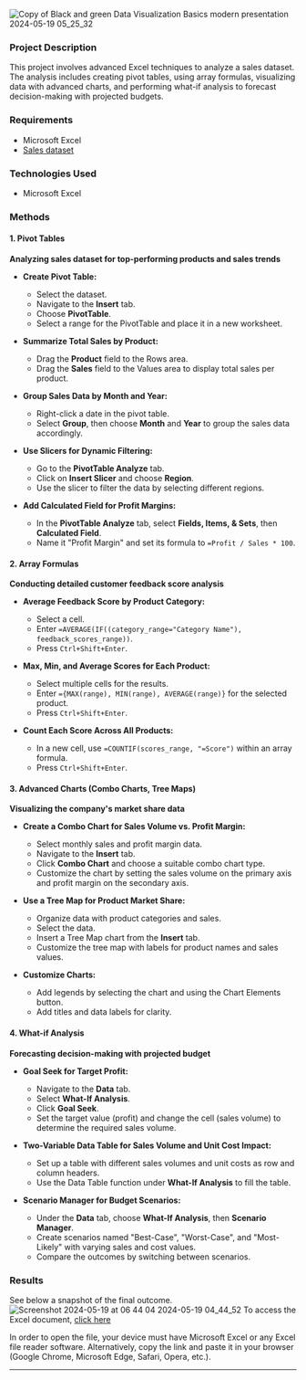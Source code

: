 ![Copy of Black and green Data Visualization Basics modern presentation 2024-05-19 05_25_32](https://github.com/JonasGiven/-Advanced-Excel-Analysis-with-Sales-Dataset/assets/169194581/b1f3a616-4b16-4896-9482-5d874c329684)

### Project Description
This project involves advanced Excel techniques to analyze a sales dataset. The analysis includes creating pivot tables, using array formulas, visualizing data with advanced charts, and performing what-if analysis to forecast decision-making with projected budgets.

### Requirements
- Microsoft Excel
- [Sales dataset](https://witscloud-my.sharepoint.com/:x:/g/personal/2168978_students_wits_ac_za/EUdSzYo6vnVKjp7EA9TMQY0BNWGA4tWtOor8H1VDsvpxKg?e=UTduge)

### Technologies Used
- Microsoft Excel

### Methods

#### 1. Pivot Tables
**Analyzing sales dataset for top-performing products and sales trends**

- **Create Pivot Table:**
  - Select the dataset.
  - Navigate to the **Insert** tab.
  - Choose **PivotTable**.
  - Select a range for the PivotTable and place it in a new worksheet.

- **Summarize Total Sales by Product:**
  - Drag the **Product** field to the Rows area.
  - Drag the **Sales** field to the Values area to display total sales per product.

- **Group Sales Data by Month and Year:**
  - Right-click a date in the pivot table.
  - Select **Group**, then choose **Month** and **Year** to group the sales data accordingly.

- **Use Slicers for Dynamic Filtering:**
  - Go to the **PivotTable Analyze** tab.
  - Click on **Insert Slicer** and choose **Region**.
  - Use the slicer to filter the data by selecting different regions.

- **Add Calculated Field for Profit Margins:**
  - In the **PivotTable Analyze** tab, select **Fields, Items, & Sets**, then **Calculated Field**.
  - Name it "Profit Margin" and set its formula to `=Profit / Sales * 100`.

#### 2. Array Formulas
**Conducting detailed customer feedback score analysis**

- **Average Feedback Score by Product Category:**
  - Select a cell.
  - Enter `=AVERAGE(IF((category_range="Category Name"), feedback_scores_range))`.
  - Press `Ctrl+Shift+Enter`.

- **Max, Min, and Average Scores for Each Product:**
  - Select multiple cells for the results.
  - Enter `={MAX(range), MIN(range), AVERAGE(range)}` for the selected product.
  - Press `Ctrl+Shift+Enter`.

- **Count Each Score Across All Products:**
  - In a new cell, use `=COUNTIF(scores_range, "=Score")` within an array formula.
  - Press `Ctrl+Shift+Enter`.

#### 3. Advanced Charts (Combo Charts, Tree Maps)
**Visualizing the company's market share data**

- **Create a Combo Chart for Sales Volume vs. Profit Margin:**
  - Select monthly sales and profit margin data.
  - Navigate to the **Insert** tab.
  - Click **Combo Chart** and choose a suitable combo chart type.
  - Customize the chart by setting the sales volume on the primary axis and profit margin on the secondary axis.

- **Use a Tree Map for Product Market Share:**
  - Organize data with product categories and sales.
  - Select the data.
  - Insert a Tree Map chart from the **Insert** tab.
  - Customize the tree map with labels for product names and sales values.

- **Customize Charts:**
  - Add legends by selecting the chart and using the Chart Elements button.
  - Add titles and data labels for clarity.

#### 4. What-if Analysis
**Forecasting decision-making with projected budget**

- **Goal Seek for Target Profit:**
  - Navigate to the **Data** tab.
  - Select **What-If Analysis**.
  - Click **Goal Seek**.
  - Set the target value (profit) and change the cell (sales volume) to determine the required sales volume.

- **Two-Variable Data Table for Sales Volume and Unit Cost Impact:**
  - Set up a table with different sales volumes and unit costs as row and column headers.
  - Use the Data Table function under **What-If Analysis** to fill the table.

- **Scenario Manager for Budget Scenarios:**
  - Under the **Data** tab, choose **What-If Analysis**, then **Scenario Manager**.
  - Create scenarios named "Best-Case", "Worst-Case", and "Most-Likely" with varying sales and cost values.
  - Compare the outcomes by switching between scenarios.

### Results

See below a snapshot of the final outcome.
![Screenshot 2024-05-19 at 06 44 04 2024-05-19 04_44_52](https://github.com/JonasGiven/-Advanced-Excel-Analysis-with-Sales-Dataset/assets/169194581/a3358ec9-53d6-45bd-93af-27f0352dd2d0)
To access the Excel document, [click here](
https://witscloud-my.sharepoint.com/:x:/g/personal/2168978_students_wits_ac_za/EWrsXQKuuSZIkJOVXOGKg5cBIIsEwLcrG3OiQgbrOUstJA?e=0vhSq0)

In order to open the file, your device must have Microsoft Excel or any Excel file reader software. Alternatively, copy the link and paste it in your browser (Google Chrome, Microsoft Edge, Safari, Opera, etc.).

---

